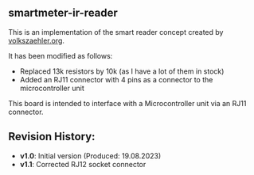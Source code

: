 ## smartmeter-ir-reader

This is an implementation of the smart reader concept created by [volkszaehler.org](https://wiki.volkszaehler.org/hardware/controllers/ir-schreib-lesekopf-ttl-ausgang).

It has been modified as follows:

- Replaced 13k resistors by 10k (as I have a lot of them in stock)
- Added an RJ11 connector with 4 pins as a connector to the microcontroller unit

This board is intended to interface with a Microcontroller unit via an RJ11 connector.

## Revision History:
- **v1.0**: Initial version (Produced: 19.08.2023)
- **v1.1**: Corrected RJ12 socket connector 
